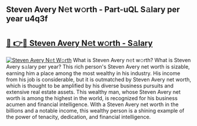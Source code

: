 ## Steven Avery N𝚎t w𝚘rth - Part-uQL S𝚊lary per year u4q3f

# <h2><a href="http://gc0y1n6.nevu.top/?p=Steven+Avery">🔗 👉🔴 Steven Avery N𝚎t w𝚘rth - S𝚊lary</a></h2>

[![Steven Avery N𝚎t W𝚘rth](https://i.imgur.com/Oavwk0R.jpeg)](http://gc0y1n6.nevu.top/?p=Steven+Avery)
What is Steven Avery n𝚎t w𝚘rth? What is Steven Avery s𝚊lary per year?
This rich person's Steven Avery net worth is sizable, earning him a place among the most wealthy in his industry. His income from his job is considerable, but it is outmatched by Steven Avery net worth, which is thought to be amplified by his diverse business pursuits and extensive real estate assets. This wealthy man, whose Steven Avery net worth is among the highest in the world, is recognized for his business acumen and financial intelligence. With a Steven Avery net worth in the billions and a notable income, this wealthy person is a shining example of the power of tenacity, dedication, and financial intelligence.
